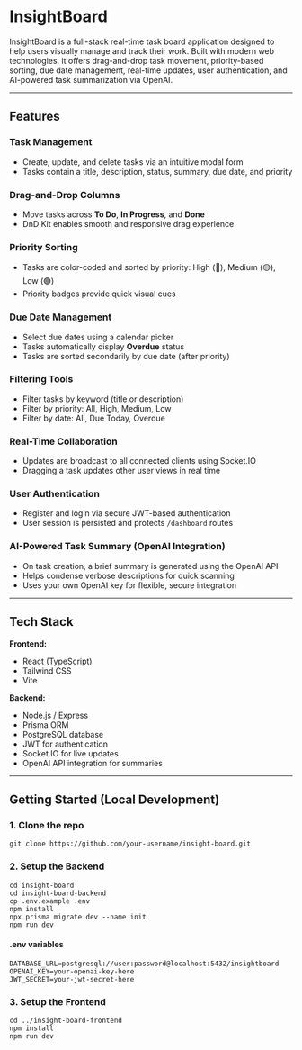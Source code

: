 # InsightBoard

InsightBoard is a full-stack real-time task board application designed to help users visually manage and track their work. 
Built with modern web technologies, it offers drag-and-drop task movement, priority-based sorting, due date management, 
real-time updates, user authentication, and AI-powered task summarization via OpenAI.

---

## Features

### Task Management
- Create, update, and delete tasks via an intuitive modal form
- Tasks contain a title, description, status, summary, due date, and priority

### Drag-and-Drop Columns
- Move tasks across **To Do**, **In Progress**, and **Done**
- DnD Kit enables smooth and responsive drag experience

### Priority Sorting
- Tasks are color-coded and sorted by priority: High (🔴), Medium (🟡), Low (🟢)
- Priority badges provide quick visual cues

### Due Date Management
- Select due dates using a calendar picker
- Tasks automatically display **Overdue** status
- Tasks are sorted secondarily by due date (after priority)

### Filtering Tools
- Filter tasks by keyword (title or description)
- Filter by priority: All, High, Medium, Low
- Filter by date: All, Due Today, Overdue

### Real-Time Collaboration
- Updates are broadcast to all connected clients using Socket.IO
- Dragging a task updates other user views in real time

### User Authentication
- Register and login via secure JWT-based authentication
- User session is persisted and protects `/dashboard` routes

### AI-Powered Task Summary (OpenAI Integration)
- On task creation, a brief summary is generated using the OpenAI API
- Helps condense verbose descriptions for quick scanning
- Uses your own OpenAI key for flexible, secure integration

---

## Tech Stack

**Frontend:**
- React (TypeScript)
- Tailwind CSS
- Vite

**Backend:**
- Node.js / Express
- Prisma ORM
- PostgreSQL database
- JWT for authentication
- Socket.IO for live updates
- OpenAI API integration for summaries

---

## Getting Started (Local Development)

### 1. Clone the repo
```
git clone https://github.com/your-username/insight-board.git
```
### 2. Setup the Backend
```
cd insight-board
cd insight-board-backend
cp .env.example .env
npm install
npx prisma migrate dev --name init
npm run dev
```

#### .env variables
```
DATABASE_URL=postgresql://user:password@localhost:5432/insightboard
OPENAI_KEY=your-openai-key-here
JWT_SECRET=your-jwt-secret-here
```
### 3. Setup the Frontend
```
cd ../insight-board-frontend
npm install
npm run dev
```

